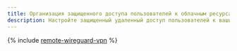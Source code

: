 ```yaml
---
title: Организация защищенного доступа пользователей к облачным ресурсам на основе WireGuard VPN
description: Настройте защищенный удаленный доступ пользователей к вашим облачным ресурсам через VPN по протоколу WireGuard VPN с помощью решения Firezone на основе открытого кода.
---
```


{% include [remote-wireguard-vpn](../../_tutorials/routing/remote-wireguard-vpn.md) %}